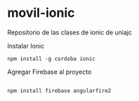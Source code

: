 # movil-ionic
Repositorio de las clases de ionic de uniajc

Instalar Ionic
```
npm install -g cordoba ionic
```

Agregar Firebase al proyecto 
```

npm install firebase angularfire2
```

